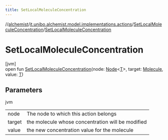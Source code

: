 ```yaml
---
title: SetLocalMoleculeConcentration
---
```

//[alchemist](../../../index.html)/[it.unibo.alchemist.model.implementations.actions](../index.html)/[SetLocalMoleculeConcentration](index.html)/[SetLocalMoleculeConcentration](-set-local-molecule-concentration.html)



# SetLocalMoleculeConcentration



[jvm]\
open fun [SetLocalMoleculeConcentration](-set-local-molecule-concentration.html)(node: [Node](../../it.unibo.alchemist.model.interfaces/-node/index.html)<[T](../../it.unibo.alchemist.model.implementations.layers/-uniform-layer/index.html)>, target: [Molecule](../../it.unibo.alchemist.model.interfaces/-molecule/index.html), value: [T](../../it.unibo.alchemist.model.implementations.layers/-uniform-layer/index.html))



## Parameters


jvm

| | |
|---|---|
| node | The node to which this action belongs |
| target | the molecule whose concentration will be modified |
| value | the new concentration value for the molecule |




